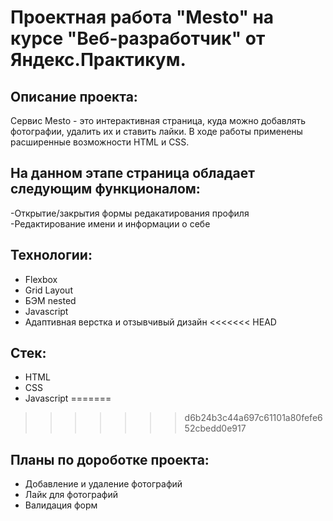 # Проектная работа "Mesto" на курсе "Веб-разработчик" от Яндекс.Практикум.

## Описание проекта:
Сервис Mesto - это интерактивная страница, куда можно добавлять фотографии, удалить их и ставить лайки. В ходе работы применены расширенные возможности HTML и CSS.
## На данном этапе страница обладает следующим функционалом:

-Открытие/закрытия формы редакатирования профиля
-Редактирование имени и информации о себе

## Технологии:

- Flexbox
- Grid Layout
- БЭМ nested
- Javascript
- Адаптивная верстка и отзывчивый дизайн
<<<<<<< HEAD

## Стек:
- HTML
- CSS
- Javascript
=======
>>>>>>> d6b24b3c44a697c61101a80fefe652cbedd0e917

## Планы по дороботке проекта:
- Добавление и удаление фотографий
- Лайк для фотографий
- Валидация форм










